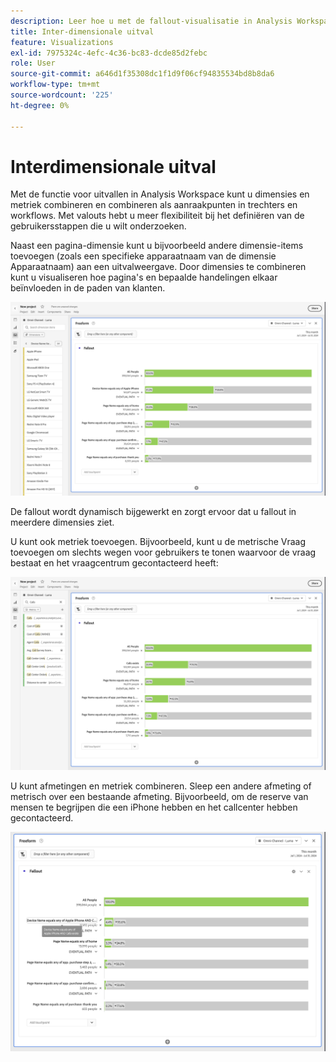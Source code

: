 ```yaml
---
description: Leer hoe u met de fallout-visualisatie in Analysis Workspace dimensies en metingen kunt combineren en afstemmen als aanraakpunten in trechters en workflows. Begrijp hoe dit meer flexibiliteit in het bepalen van de gebruikersstappen verstrekt u wilt onderzoeken.
title: Inter-dimensionale uitval
feature: Visualizations
exl-id: 7975324c-4efc-4c36-bc83-dcde85d2febc
role: User
source-git-commit: a646d1f35308dc1f1d9f06cf94835534bd8b8da6
workflow-type: tm+mt
source-wordcount: '225'
ht-degree: 0%

---
```


# Interdimensionale uitval

Met de functie voor uitvallen in Analysis Workspace kunt u dimensies en metriek combineren en combineren als aanraakpunten in trechters en workflows. Met valouts hebt u meer flexibiliteit bij het definiëren van de gebruikersstappen die u wilt onderzoeken.

Naast een pagina-dimensie kunt u bijvoorbeeld andere dimensie-items toevoegen (zoals een specifieke apparaatnaam van de dimensie Apparaatnaam) aan een uitvalweergave. Door dimensies te combineren kunt u visualiseren hoe pagina&#39;s en bepaalde handelingen elkaar beïnvloeden in de paden van klanten.

![ Al mening die van Bebezoeken veelvoudige afmetingen als touchpoints toont.](assets/fallout-otherdimension.png)

De fallout wordt dynamisch bijgewerkt en zorgt ervoor dat u fallout in meerdere dimensies ziet.

U kunt ook metriek toevoegen. Bijvoorbeeld, kunt u de metrische Vraag toevoegen om slechts wegen voor gebruikers te tonen waarvoor de vraag bestaat en het vraagcentrum gecontacteerd heeft:

![ Al mening die van Bezoeken metrisch toont toegevoegd: &quot;Gedeelde Foto&quot;.](assets/fallout-metrics.png)

U kunt afmetingen en metriek combineren. Sleep een andere afmeting of metrisch over een bestaande afmeting. Bijvoorbeeld, om de reserve van mensen te begrijpen die een iPhone hebben en het callcenter hebben gecontacteerd.

![ Al mening die van Bebezoeken de toegevoegde Naam van de Actie toont: Gedeelde EN Gedeelde metrische Foto.](assets/fallout-combined.png)
